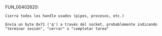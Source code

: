 FUN_00402620:

    Cierra todos los handle usados (pipes, procesos, etc.)

    Envía un byte 0x71 ('q') a través del socket, probablemente indicando "terminar sesión", "cerrar" o "completar tarea"
